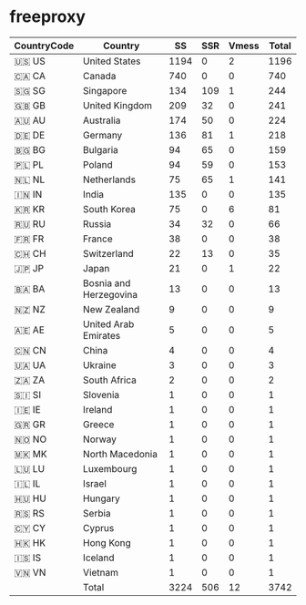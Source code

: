 # freeproxy

|CountryCode|Country|SS|SSR|Vmess|Total|
|  ----  | ----  |  ----  | ----  |  ----  | ----  |
|🇺🇸 US|United States|1194|0|2|1196|
|🇨🇦 CA|Canada|740|0|0|740|
|🇸🇬 SG|Singapore|134|109|1|244|
|🇬🇧 GB|United Kingdom|209|32|0|241|
|🇦🇺 AU|Australia|174|50|0|224|
|🇩🇪 DE|Germany|136|81|1|218|
|🇧🇬 BG|Bulgaria|94|65|0|159|
|🇵🇱 PL|Poland|94|59|0|153|
|🇳🇱 NL|Netherlands|75|65|1|141|
|🇮🇳 IN|India|135|0|0|135|
|🇰🇷 KR|South Korea|75|0|6|81|
|🇷🇺 RU|Russia|34|32|0|66|
|🇫🇷 FR|France|38|0|0|38|
|🇨🇭 CH|Switzerland|22|13|0|35|
|🇯🇵 JP|Japan|21|0|1|22|
|🇧🇦 BA|Bosnia and Herzegovina|13|0|0|13|
|🇳🇿 NZ|New Zealand|9|0|0|9|
|🇦🇪 AE|United Arab Emirates|5|0|0|5|
|🇨🇳 CN|China|4|0|0|4|
|🇺🇦 UA|Ukraine|3|0|0|3|
|🇿🇦 ZA|South Africa|2|0|0|2|
|🇸🇮 SI|Slovenia|1|0|0|1|
|🇮🇪 IE|Ireland|1|0|0|1|
|🇬🇷 GR|Greece|1|0|0|1|
|🇳🇴 NO|Norway|1|0|0|1|
|🇲🇰 MK|North Macedonia|1|0|0|1|
|🇱🇺 LU|Luxembourg|1|0|0|1|
|🇮🇱 IL|Israel|1|0|0|1|
|🇭🇺 HU|Hungary|1|0|0|1|
|🇷🇸 RS|Serbia|1|0|0|1|
|🇨🇾 CY|Cyprus|1|0|0|1|
|🇭🇰 HK|Hong Kong|1|0|0|1|
|🇮🇸 IS|Iceland|1|0|0|1|
|🇻🇳 VN|Vietnam|1|0|0|1|
||Total|3224|506|12|3742|
